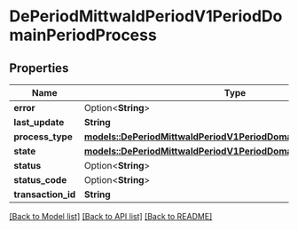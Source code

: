 # DePeriodMittwaldPeriodV1PeriodDomainPeriodProcess

## Properties

Name | Type | Description | Notes
------------ | ------------- | ------------- | -------------
**error** | Option<**String**> |  | [optional]
**last_update** | **String** |  | 
**process_type** | [**models::DePeriodMittwaldPeriodV1PeriodDomainPeriodProcessType**](de.mittwald.v1.domain.ProcessType.md) |  | 
**state** | [**models::DePeriodMittwaldPeriodV1PeriodDomainPeriodProcessState**](de.mittwald.v1.domain.ProcessState.md) |  | 
**status** | Option<**String**> |  | [optional]
**status_code** | Option<**String**> |  | [optional]
**transaction_id** | **String** |  | 

[[Back to Model list]](../README.md#documentation-for-models) [[Back to API list]](../README.md#documentation-for-api-endpoints) [[Back to README]](../README.md)


